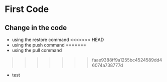 # First Code


## Change in the code

* using the restore command
<<<<<<< HEAD
* using the push command
=======
* using the pull command
>>>>>>> faae9388ff9a1255bc4524589dd46074a738777d
* test